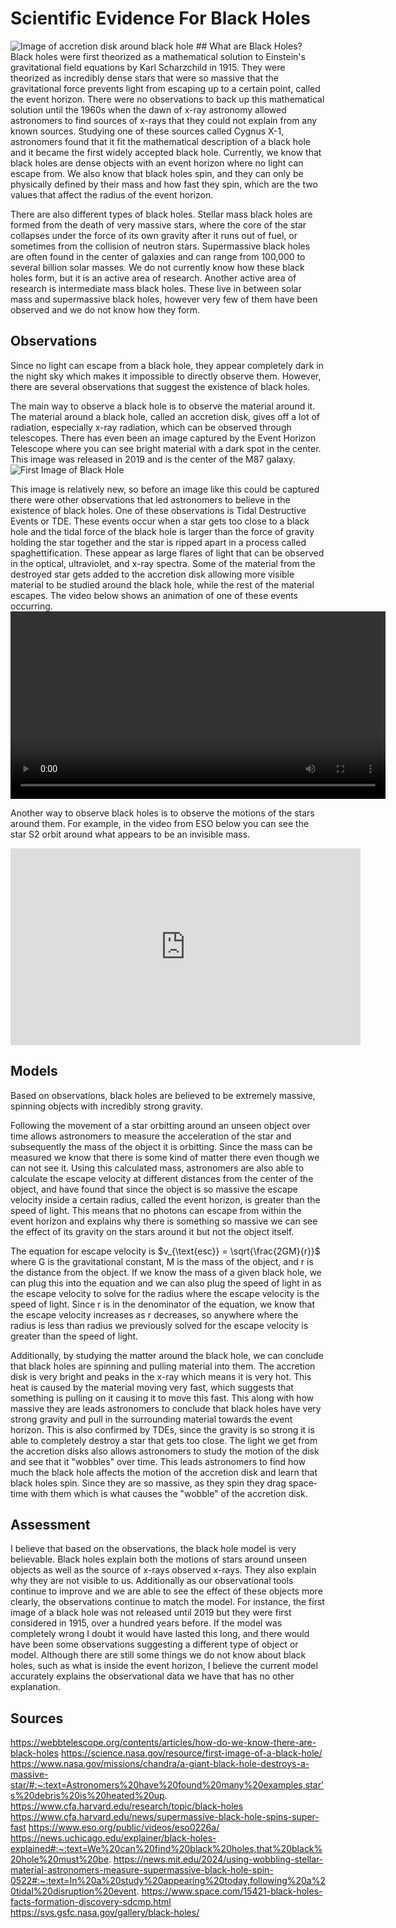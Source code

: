 # Scientific Evidence For Black Holes
<img src="{{ site.baseurl }}/assets/images/BH_Accretion_Disk_Sim_360_4k_Prores.00001_print.jpg" alt="Image of accretion disk around black hole" />
## What are Black Holes?
Black holes were first theorized as a mathematical solution to Einstein's gravitational field equations by Karl Scharzchild in 1915. They were theorized as incredibly dense stars that were so massive that the gravitational force prevents light from escaping up to a certain point, called the event horizon. 
There were no observations to back up this mathematical solution until the 1960s when the dawn of x-ray astronomy allowed astronomers to find sources of x-rays that they could not explain from any known sources. Studying one of these sources called Cygnus X-1, astronomers found that it fit the mathematical description of a black hole and it became the first widely accepted black hole.
Currently, we know that black holes are dense objects with an event horizon where no light can escape from. We also know that black holes spin, and they can only be physically defined by their mass and how fast they spin, which are the two values that affect the radius of the event horizon.

There are also different types of black holes. Stellar mass black holes are formed from the death of very massive stars, where the core of the star collapses under the force of its own gravity after it runs out of fuel, or sometimes from the collision of neutron stars. Supermassive black holes are often found in the center of galaxies and can range from 100,000 to several billion solar masses. We do not currently know how these black holes form, but it is an active area of research. Another active area of research is intermediate mass black holes. These live in between solar mass and supermassive black holes, however very few of them have been observed and we do not know how they form.

## Observations
Since no light can escape from a black hole, they appear completely dark in the night sky which makes it impossible to directly observe them. However, there are several observations that suggest the existence of black holes.

The main way to observe a black hole is to observe the material around it. The material around a black hole, called an accretion disk, gives off a lot of radiation, especially x-ray radiation, which can be observed through telescopes. There has even been an image captured by the Event Horizon Telescope where you can see bright material with a dark spot in the center. This image was released in 2019 and is the center of the M87 galaxy.
<img src="{{ site.baseurl }}/assets/images/blackhole_1600.jpg" alt="First Image of Black Hole" />

This image is relatively new, so before an image like this could be captured there were other observations that led astronomers to believe in the existence of black holes. One of these observations is Tidal Destructive Events or TDE. These events occur when a star gets too close to a black hole and the tidal force of the black hole is larger than the force of gravity holding the star together and the star is ripped apart in a process called spaghettification. These appear as large flares of light that can be observed in the optical, ultraviolet, and x-ray spectra. Some of the material from the destroyed star gets added to the accretion disk allowing more visible material to be studied around the black hole, while the rest of the material escapes. The video below shows an animation of one of these events occurring.
<video width="600" controls>
    <source src="/assets/images/TDE_animation_HQ.mp4" type="video/mp4">
    Your browser does not support the video tag.
</video>

Another way to observe black holes is to observe the motions of the stars around them. For example, in the video from ESO below you can see the star S2 orbit around what appears to be an invisible mass.
<iframe width="560" height="315" src="https://www.youtube.com/embed/495OIRMV-1c" 
        title="YouTube video player" frameborder="0" 
        allow="accelerometer; autoplay; clipboard-write; encrypted-media; gyroscope; picture-in-picture" 
        allowfullscreen></iframe>

## Models
Based on observations, black holes are believed to be extremely massive, spinning objects with incredibly strong gravity.

Following the movement of a star orbitting around an unseen object over time allows astronomers to measure the acceleration of the star and subsequently the mass of the object it is orbitting. Since the mass can be measured we know that there is some kind of matter there even though we can not see it. Using this calculated mass, astronomers are also able to calculate the escape velocity at different distances from the center of the object, and have found that since the object is so massive the escape velocity inside a certain radius, called the event horizon, is greater than the speed of light. This means that no photons can escape from within the event horizon and explains why there is something so massive we can see the effect of its gravity on the stars around it but not the object itself.

The equation for escape velocity is $v_{\text{esc}} = \sqrt{\frac{2GM}{r}}$ where G is the gravitational constant, M is the mass of the object, and r is the distance from the object.
If we know the mass of a given black hole, we can plug this into the equation and we can also plug the speed of light in as the escape velocity to solve for the radius where the escape velocity is the speed of light. Since r is in the denominator of the equation, we know that the escape velocity increases as r decreases, so anywhere where the radius is less than radius we previously solved for the escape velocity is greater than the speed of light.

Additionally, by studying the matter around the black hole, we can conclude that black holes are spinning and pulling material into them. The accretion disk is very bright and peaks in the x-ray which means it is very hot. This heat is caused by the material moving very fast, which suggests that something is pulling on it causing it to move this fast. This along with how massive they are leads astronomers to conclude that black holes have very strong gravity and pull in the surrounding material towards the event horizon. This is also confirmed by TDEs, since the gravity is so strong it is able to completely destroy a star that gets too close. The light we get from the accretion disks also allows astronomers to study the motion of the disk and see that it "wobbles" over time. This leads astronomers to find how much the black hole affects the motion of the accretion disk and learn that black holes spin. Since they are so massive, as they spin they drag space-time with them which is what causes the "wobble" of the accretion disk.


## Assessment
I believe that based on the observations, the black hole model is very believable. Black holes explain both the motions of stars around unseen objects as well as the source of x-rays observed x-rays. They also explain why they are not visible to us. Additionally as our observational tools continue to improve and we are able to see the effect of these objects more clearly, the observations continue to match the model. For instance, the first image of a black hole was not released until 2019 but they were first considered in 1915, over a hundred years before. If the model was completely wrong I doubt it would have lasted this long, and there would have been some observations suggesting a different type of object or model. Although there are still some things we do not know about black holes, such as what is inside the event horizon, I believe the current model accurately explains the observational data we have that has no other explanation.

## Sources
https://webbtelescope.org/contents/articles/how-do-we-know-there-are-black-holes
https://science.nasa.gov/resource/first-image-of-a-black-hole/
https://www.nasa.gov/missions/chandra/a-giant-black-hole-destroys-a-massive-star/#:~:text=Astronomers%20have%20found%20many%20examples,star's%20debris%20is%20heated%20up.
https://www.cfa.harvard.edu/research/topic/black-holes
https://www.cfa.harvard.edu/news/supermassive-black-hole-spins-super-fast
https://www.eso.org/public/videos/eso0226a/
https://news.uchicago.edu/explainer/black-holes-explained#:~:text=We%20can%20find%20black%20holes,that%20black%20hole%20must%20be.
https://news.mit.edu/2024/using-wobbling-stellar-material-astronomers-measure-supermassive-black-hole-spin-0522#:~:text=In%20a%20study%20appearing%20today,following%20a%20tidal%20disruption%20event.
https://www.space.com/15421-black-holes-facts-formation-discovery-sdcmp.html
https://svs.gsfc.nasa.gov/gallery/black-holes/
